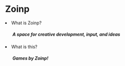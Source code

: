 <h1>Zoinp<img height = "30px" width = "16px" src = "https://zoinp.github.io/Games.github.io/zoinp-logo.png"></h1>
<li>What is Zoinp?
<ul><h5>A space for creative development, input, and ideas</ul>
<li>What is this?
<ul>
<h5>Games by Zoinp!

